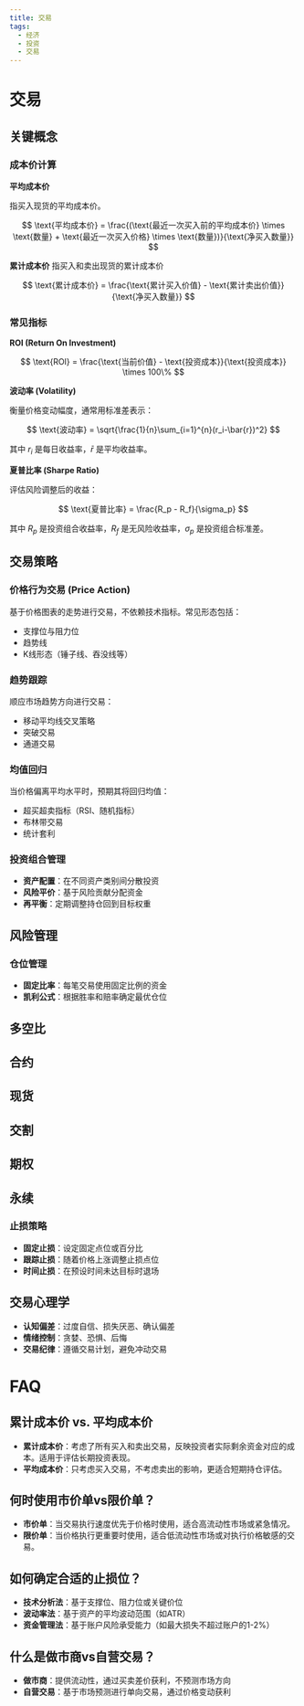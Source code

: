 ```yaml
---
title: 交易
tags:
  - 经济
  - 投资
  - 交易
---
```


# 交易

## 关键概念

### 成本价计算

**平均成本价**

指买入现货的平均成本价。

$$
\text{平均成本价} = \frac{(\text{最近一次买入前的平均成本价} \times \text{数量} + \text{最近一次买入价格} \times \text{数量})}{\text{净买入数量}}
$$

**累计成本价**
指买入和卖出现货的累计成本价

$$
\text{累计成本价} = \frac{\text{累计买入价值} - \text{累计卖出价值}}{\text{净买入数量}}
$$

### 常见指标

**ROI (Return On Investment)**

$$
\text{ROI} = \frac{\text{当前价值} - \text{投资成本}}{\text{投资成本}} \times 100\%
$$

**波动率 (Volatility)**

衡量价格变动幅度，通常用标准差表示：

$$
\text{波动率} = \sqrt{\frac{1}{n}\sum_{i=1}^{n}(r_i-\bar{r})^2}
$$

其中 $r_i$ 是每日收益率，$\bar{r}$ 是平均收益率。

**夏普比率 (Sharpe Ratio)**

评估风险调整后的收益：

$$
\text{夏普比率} = \frac{R_p - R_f}{\sigma_p}
$$

其中 $R_p$ 是投资组合收益率，$R_f$ 是无风险收益率，$\sigma_p$ 是投资组合标准差。

## 交易策略

### 价格行为交易 (Price Action)

基于价格图表的走势进行交易，不依赖技术指标。常见形态包括：

- 支撑位与阻力位
- 趋势线
- K线形态（锤子线、吞没线等）

### 趋势跟踪

顺应市场趋势方向进行交易：

- 移动平均线交叉策略
- 突破交易
- 通道交易

### 均值回归

当价格偏离平均水平时，预期其将回归均值：

- 超买超卖指标（RSI、随机指标）
- 布林带交易
- 统计套利

### 投资组合管理

- **资产配置**：在不同资产类别间分散投资
- **风险平价**：基于风险贡献分配资金
- **再平衡**：定期调整持仓回到目标权重

## 风险管理

### 仓位管理

- **固定比率**：每笔交易使用固定比例的资金
- **凯利公式**：根据胜率和赔率确定最优仓位

## 多空比

## 合约

## 现货

## 交割

## 期权

## 永续

### 止损策略

- **固定止损**：设定固定点位或百分比
- **跟踪止损**：随着价格上涨调整止损点位
- **时间止损**：在预设时间未达目标时退场

## 交易心理学

- **认知偏差**：过度自信、损失厌恶、确认偏差
- **情绪控制**：贪婪、恐惧、后悔
- **交易纪律**：遵循交易计划，避免冲动交易

# FAQ

## 累计成本价 vs. 平均成本价

- **累计成本价**：考虑了所有买入和卖出交易，反映投资者实际剩余资金对应的成本。适用于评估长期投资表现。
- **平均成本价**：只考虑买入交易，不考虑卖出的影响，更适合短期持仓评估。

## 何时使用市价单vs限价单？

- **市价单**：当交易执行速度优先于价格时使用，适合高流动性市场或紧急情况。
- **限价单**：当价格执行更重要时使用，适合低流动性市场或对执行价格敏感的交易。

## 如何确定合适的止损位？

- **技术分析法**：基于支撑位、阻力位或关键价位
- **波动率法**：基于资产的平均波动范围（如ATR）
- **资金管理法**：基于账户风险承受能力（如最大损失不超过账户的1-2%）

## 什么是做市商vs自营交易？

- **做市商**：提供流动性，通过买卖差价获利，不预测市场方向
- **自营交易**：基于市场预测进行单向交易，通过价格变动获利
